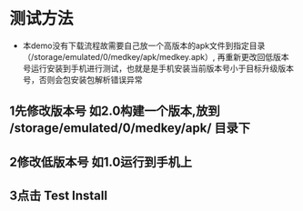 # 测试方法
- 本demo没有下载流程故需要自己放一个高版本的apk文件到指定目录（/storage/emulated/0/medkey/apk/medkey.apk）,
再重新更改回低版本号运行安装到手机进行测试，也就是是手机安装当前版本号小于目标升级版本号，否则会包安装包解析错误异常
## 1先修改版本号 如2.0构建一个版本,放到 /storage/emulated/0/medkey/apk/  目录下
## 2修改低版本号 如1.0运行到手机上
## 3点击 Test Install